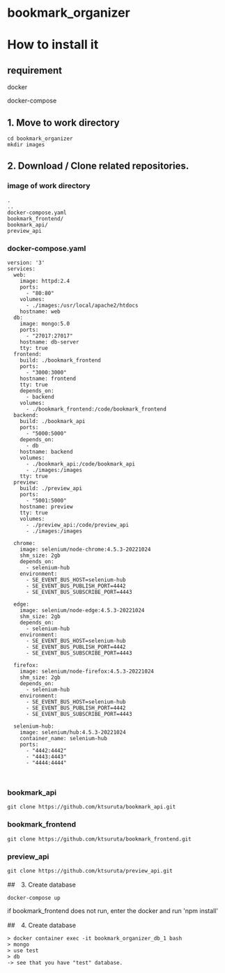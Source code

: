# bookmark_organizer

# How to install it
## requirement
docker

docker-compose

## 1. Move to work directory
```
cd bookmark_organizer
mkdir images
```

## 2. Download / Clone related repositories.
### image of work directory

```
.
..
docker-compose.yaml
bookmark_frontend/
bookmark_api/
preview_api
```


### docker-compose.yaml
```
version: '3'
services:
  web:
    image: httpd:2.4
    ports: 
      - "80:80"
    volumes:
      - ./images:/usr/local/apache2/htdocs
    hostname: web
  db:
    image: mongo:5.0
    ports: 
      - "27017:27017"
    hostname: db-server
    tty: true
  frontend:
    build: ./bookmark_frontend
    ports:
      - "3000:3000"
    hostname: frontend 
    tty: true
    depends_on:
      - backend
    volumes:
      - ./bookmark_frontend:/code/bookmark_frontend
  backend:
    build: ./bookmark_api
    ports:
      - "5000:5000"
    depends_on:
      - db
    hostname: backend
    volumes:
      - ./bookmark_api:/code/bookmark_api
      - ./images:/images
    tty: true
  preview:
    build: ./preview_api
    ports:
      - "5001:5000"
    hostname: preview
    tty: true
    volumes:
      - ./preview_api:/code/preview_api
      - ./images:/images

  chrome:
    image: selenium/node-chrome:4.5.3-20221024
    shm_size: 2gb
    depends_on:
      - selenium-hub
    environment:
      - SE_EVENT_BUS_HOST=selenium-hub
      - SE_EVENT_BUS_PUBLISH_PORT=4442
      - SE_EVENT_BUS_SUBSCRIBE_PORT=4443

  edge:
    image: selenium/node-edge:4.5.3-20221024
    shm_size: 2gb
    depends_on:
      - selenium-hub
    environment:
      - SE_EVENT_BUS_HOST=selenium-hub
      - SE_EVENT_BUS_PUBLISH_PORT=4442
      - SE_EVENT_BUS_SUBSCRIBE_PORT=4443

  firefox:
    image: selenium/node-firefox:4.5.3-20221024
    shm_size: 2gb
    depends_on:
      - selenium-hub
    environment:
      - SE_EVENT_BUS_HOST=selenium-hub
      - SE_EVENT_BUS_PUBLISH_PORT=4442
      - SE_EVENT_BUS_SUBSCRIBE_PORT=4443

  selenium-hub:
    image: selenium/hub:4.5.3-20221024
    container_name: selenium-hub
    ports:
      - "4442:4442"
      - "4443:4443"
      - "4444:4444"



```

### bookmark_api
```
git clone https://github.com/ktsuruta/bookmark_api.git
```

### bookmark_frontend
```
git clone https://github.com/ktsuruta/bookmark_frontend.git
```

### preview_api
```
git clone https://github.com/ktsuruta/preview_api.git
```


##　3. Create database
```
docker-compose up
```
if bookmark_frontend does not run, enter the docker and run 'npm install'

##　4. Create database
```
> docker container exec -it bookmark_organizer_db_1 bash
> mongo
> use test
> db
-> see that you have "test" database.

```


